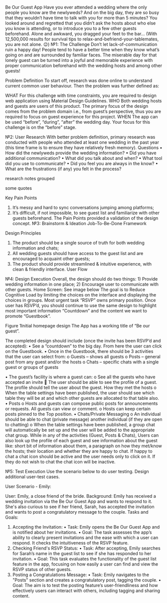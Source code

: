 Be Our Guest App
Have you ever attended a wedding where the only people you know are the newlyweds? And on the big day, they are so busy that they wouldn’t have time to talk with you for more than 5 minutes?
You looked around and regretted that you didn’t ask the hosts about who else you know is attending, or to introduce you to a few other guests beforehand. Alone and awkward, you dragged your feet to the bar…
(With 12,500,000 results for survival tips to relax-and-befriend-your-tablemates, you are not alone. 😉)
№1: The Challenge
Don’t let lack-of-communication ruin a happy day! People tend to have a better time when they know what’s going on and are surrounded by familiar faces. The miserable day for that lonely guest can be turned into a joyful and memorable experience with proper communication beforehand with the wedding hosts and among other guests!

Problem Definition
To start off, research was done online to understand current common user behaviour. Then the problem was further defined as:
 
WHAT
For this challenge with time constraints, you are required to design web application using Material Design Guidelines.
WHO
Both wedding hosts and guests are users of this product. The primary focus of the design comes from the problem domain i.e., from guest’s perspective, thus you are required to focus on guest experience for this project.
WHEN
The app can be used “before”, “during”, “after” the wedding day. Your focus for this challenge is on the “before” stage.

№2: User Research
With better problem definition, primary research was conducted with people who attended at least one wedding in the past year (this time frame is to ensure they have relatively fresh memory).
Questions
•	How did the newlyweds provide the wedding information?
•	Did you have additional communication?
•	What did you talk about and when?
•	What tool did you use to communicate?
•	Did you feel you are always in the know?
•	What are the frustrations (if any) you felt in the process?
 
research notes grouped
 
some quotes

Key Pain Points
1.	It’s messy and hard to sync conversations jumping among platforms;
2.	It’s difficult, if not impossible, to see guest list and familiarize with other guests beforehand.
The Pain Points provided a validation of the design concept.
№3: Brainstorm & Ideation
Job-To-Be-Done Framework
 
Design Principles
1.	The product should be a single source of truth for both wedding information and chats;
2.	All wedding guests should have access to the guest list and are encouraged to acquaint other guests;
3.	The product should provide streamlined & intuitive experience, with clean & friendly interface.
User Flow

 
№4: Design Execution
Overall, the design should do two things: 1) Provide wedding information in one place; 2) Encourage user to communicate with other guests.
Home Screen: See image below
The goal is to Reduce Cognitive Load by limiting the choices on the interface and displaying the choices in groups.
Most urgent task “RSVP” owns primary position.
Once user has RSVP’d, you should continue to use the same design to highlight most important information “Countdown” and the content we want to promote “Guestbook”.
 
Figure 1Initial homepage design
The App has a working title of “Be our guest”.

The completed design should include (once the invite has been RSVP’d and accepted):
•	See a “countdown” to the big day. From here the user can click on the Guestbook.
•	Once in the Guestbook, there should be 3 activities that the user can select from:
o	Guests – shows all guests
o	Posts – general post from any guest and/or the hosts
o	Chats – specific chats with a single guest or groups of guests

•	The guest’s facility is where a guest can:
o	See all the guests who have accepted an invite
	The user should be able to see the profile of a guest.  The profile should tell the user about the guest.  How they met the hosts
o	When the table settings have been published, the user should see which table they will be at and which other guests are allocated to that table also.
•	Posts 
o	Hosts and guests can compose public posts for announcements or requests.  All guests can view or comment.
o	Hosts can keep certain posts pinned to the Top position.
•	Chats/Private Messaging
o	An individual should be able to chat (private message) another individual (if they are open to chatting)
o	When the table settings have been published, a group chat will automatically be set up and the user will be added to the appropriate chat group. 
While in any of the activities (Guest, Posts & Chats), Users can also look up the profile of each guest and see information about the guest like: short bit of information about them, a paragraph on how they met/know the hosts; their location and whether they are happy to chat. If happy to chat a chat icon should be active and the user needs only to click on it.  If they do not wish to chat the chat icon will be inactive.

№5: Test Execution
Use the scenario below to do user testing. Design additional user-test cases.

User Scenario - Emily:

User: Emily, a close friend of the bride.
Background: Emily has received a wedding invitation via the Be Our Guest App and wants to respond to it. She's also curious to see if her friend, Sarah, has accepted the invitation and wants to post a congratulatory message to the couple.
Tasks and Goals:
1.	Accepting the Invitation:
•	Task: Emily opens the Be Our Guest App and is notified about her invitations.
•	Goal: The task assesses the app’s ability to clearly present invitations and the ease with which a user can respond. It checks the intuitiveness of the RSVP feature.
2.	Checking Friend's RSVP Status:
•	Task: After accepting, Emily searches for Sarah’s name in the guest list to see if she has responded to her invitation.
•	Goal: This task evaluates the functionality of the guest list feature in the app, focusing on how easily a user can find and view the RSVP status of other guests.
3.	Posting a Congratulations Message:
•	Task: Emily navigates to the "Posts" section and creates a congratulatory post, tagging the couple.
•	Goal: The aim is to test the posting feature’s user-friendliness and how effectively users can interact with others, including tagging and sharing content.
